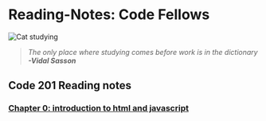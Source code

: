 # Reading-Notes: Code Fellows


![Cat studying](https://pbs.twimg.com/media/EcV0D7XX0AQj-1-?format=jpg&name=small)
> *The only place where studying comes before work is in the dictionary*
> ***-Vidal Sasson***

## Code 201 Reading notes

### [Chapter 0: introduction to html and javascript](https://github.com/abditake/Reading-Notes/blob/310cb071451e1c96681a51a1085af31179603525/Class-01.md/index.html)


    
                  
    

          
            
